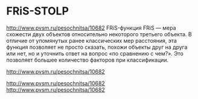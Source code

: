 # FRiS-STOLP

http://www.pvsm.ru/pesochnitsa/10682
FRiS-функция
FRiS — мера схожести двух объектов относительно некоторого третьего объекта. В отличие от упомянутых ранее классических мер расстояния, эта функция позволяет не просто сказать, похожи объекты друг на друга или нет, но и уточнить ответ на вопрос «по сравнению с чем?». Это позволяет большее количество факторов при классификации.

http://www.pvsm.ru/pesochnitsa/10682

http://www.pvsm.ru/pesochnitsa/10682
http://www.pvsm.ru/pesochnitsa/10682
